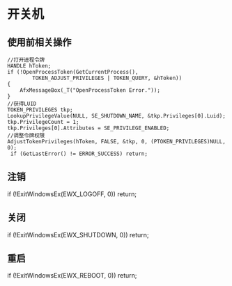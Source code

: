 # 开关机

## 使用前相关操作

```
//打开进程令牌
HANDLE hToken;
if (!OpenProcessToken(GetCurrentProcess(), 
		TOKEN_ADJUST_PRIVILEGES | TOKEN_QUERY, &hToken))
{
	AfxMessageBox(_T("OpenProcessToken Error."));
}
//获得LUID
TOKEN_PRIVILEGES tkp; 
LookupPrivilegeValue(NULL, SE_SHUTDOWN_NAME, &tkp.Privileges[0].Luid); 
tkp.PrivilegeCount = 1;
tkp.Privileges[0].Attributes = SE_PRIVILEGE_ENABLED; 
//调整令牌权限
AdjustTokenPrivileges(hToken, FALSE, &tkp, 0, (PTOKEN_PRIVILEGES)NULL, 0); 
 if (GetLastError() != ERROR_SUCCESS) return;
```

## 注销

if (!ExitWindowsEx(EWX_LOGOFF, 0))  return;

## 关闭

if (!ExitWindowsEx(EWX_SHUTDOWN, 0)) return;

## 重启

if (!ExitWindowsEx(EWX_REBOOT, 0)) return;
